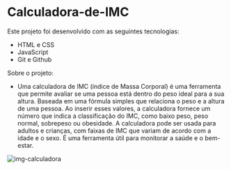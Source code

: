 ﻿# Calculadora-de-IMC

Este projeto foi desenvolvido com as seguintes tecnologias:

- HTML e CSS
- JavaScript
- Git e Github

Sobre o projeto:

- Uma calculadora de IMC (índice de Massa Corporal) é uma ferramenta que permite
avaliar se uma pessoa está dentro do peso ideal para a sua altura. Baseada em uma fórmula simples que relaciona o peso e a altura de uma pessoa. Ao inserir esses valores, a calculadora fornece um número que indica a classificação do IMC, como baixo peso, peso normal, sobrepeso ou obesidade. A calculadora pode ser usada para adultos e crianças, com faixas de IMC que variam de acordo com a idade e o sexo. É uma ferramenta útil para monitorar a saúde e o bem-estar.

![img-calculadora](https://github.com/user-attachments/assets/f7841863-2427-4117-95ab-d0fa961a32f2)
